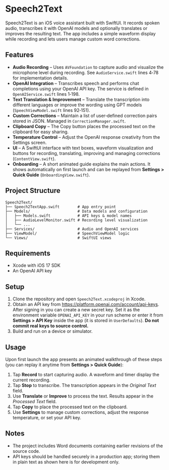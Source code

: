 # Speech2Text

Speech2Text is an iOS voice assistant built with SwiftUI. It records spoken audio, transcribes it with OpenAI models and optionally translates or improves the resulting text. The app includes a simple waveform display while recording and lets users manage custom word corrections.

## Features

- **Audio Recording** – Uses `AVFoundation` to capture audio and visualize the microphone level during recording. See `AudioService.swift` lines 4‑78 for implementation details.
- **OpenAI Integration** – Transcribes speech and performs chat completions using your OpenAI API key. The service is defined in `OpenAIService.swift` lines 1‑198.
- **Text Translation & Improvement** – Translate the transcription into different languages or improve the wording using GPT models (`SpeechViewModel.swift` lines 92‑151).
- **Custom Corrections** – Maintain a list of user‑defined correction pairs stored in JSON. Managed in `CorrectionManager.swift`.
- **Clipboard Copy** – The Copy button places the processed text on the clipboard for easy sharing.
- **Temperature Control** – Adjust the OpenAI response creativity from the Settings screen.
- **UI** – A SwiftUI interface with text boxes, waveform visualization and buttons for recording, translating, improving and managing corrections (`ContentView.swift`).
- **Onboarding** – A short animated guide explains the main actions. It shows automatically on first launch and can be replayed from **Settings > Quick Guide** (`OnboardingView.swift`).

## Project Structure

```
Speech2Text/
├── Speech2TextApp.swift        # App entry point
├── Models/                     # Data models and configuration
│   ├── Models.swift            # API keys & model names
│   ├── AudioLevelMonitor.swift # Recording level visualization
│   └── ...
├── Services/                   # Audio and OpenAI services
├── ViewModel/                  # SpeechViewModel logic
└── Views/                      # SwiftUI views
```

## Requirements

- Xcode with iOS 17 SDK
- An OpenAI API key

## Setup

1. Clone the repository and open `Speech2Text.xcodeproj` in Xcode.
2. Obtain an API key from <https://platform.openai.com/account/api-keys>. After signing in you can create a new secret key. Set it as the environment variable `OPENAI_API_KEY` in your run scheme or enter it from **Settings > API Key** inside the app (it is stored in `UserDefaults`). **Do not commit real keys to source control.**
3. Build and run on a device or simulator.

## Usage

Upon first launch the app presents an animated walkthrough of these steps (you can replay it anytime from **Settings > Quick Guide**):
1. Tap **Record** to start capturing audio. A waveform and timer display the current recording.
2. Tap **Stop** to transcribe. The transcription appears in the *Original Text* field.
3. Use **Translate** or **Improve** to process the text. Results appear in the *Processed Text* field.
4. Tap **Copy** to place the processed text on the clipboard.
5. Use **Settings** to manage custom corrections, adjust the response temperature, or set your API key.

## Notes

- The project includes Word documents containing earlier revisions of the source code.
- API keys should be handled securely in a production app; storing them in plain text as shown here is for development only.

